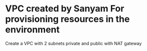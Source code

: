 # VPC created by Sanyam For provisioning resources in the environment

Create a VPC with 2 subnets private and public with NAT gateway
